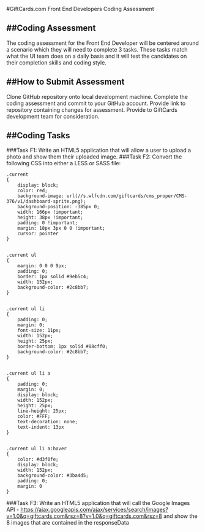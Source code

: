 #GiftCards.com Front End Developers Coding Assessment

##Coding Assessment
-------------

The coding assessment for the Front End Developer will be centered around a scenario which they will need to complete 3 tasks. These tasks match what the UI team does on a daily basis and it will test the candidates on their completion skills and coding style.

##How to Submit Assessment
-------------

Clone GitHub repository onto local development machine. Complete the coding assessment and commit to your GitHub account. Provide link to repository containing changes for assessment. Provide to GiftCards development team for consideration.


##Coding Tasks
-------------
###Task F1:
Write an HTML5 application that will allow a user to upload a photo and show them their uploaded image.
###Task F2:
Convert the following CSS into either a LESS or SASS file:
```
.current
{
    display: block;
    color: red;
    background-image: url(//s.wlfcdn.com/giftcards/cms_proper/CMS-376/v1/dashboard-sprite.png);
    background-position: -385px 0;
    width: 166px !important;
    height: 38px !important;
    padding: 0 !important;
    margin: 18px 3px 0 0 !important;
    cursor: pointer
}


.current ul
{
    margin: 0 0 0 9px;
    padding: 0;
    border: 1px solid #9eb5c4;
    width: 152px;
    background-color: #2c8bb7;
}


.current ul li
{
    padding: 0;
    margin: 0;
    font-size: 11px;
    width: 152px;
    height: 25px;
    border-bottom: 1px solid #88cff0;
    background-color: #2c8bb7;
}


.current ul li a
{
    padding: 0;
    margin: 0;
    display: block;
    width: 152px;
    height: 25px;
    line-height: 25px;
    color: #FFF;
    text-decoration: none;
    text-indent: 13px
}


.current ul li a:hover
{
    color: #d3f0fe;
    display: block;
    width: 152px;
    background-color: #3ba4d5;
    padding: 0;
    margin: 0
}
```

###Task F3:
Write an HTML5 application that will call the Google Images API - https://ajax.googleapis.com/ajax/services/search/images?v=1.0&q=giftcards.com&rsz=8?v=1.0&q=giftcards.com&rsz=8 and show the 8 images that are contained in the responseData